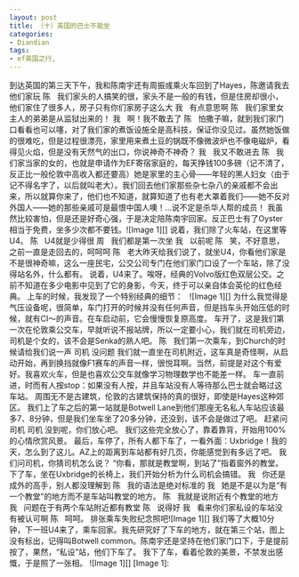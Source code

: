 ```yaml
---
layout: post
title: （十）英国的巴士不能坐
categories:
- Diandian
tags:
- ef英国之行, 
---
```

到达英国的第三天下午，我和陈南宇还有周振彧乘火车回到了Hayes，陈邀请我去他们家玩 陈   我们家头的人搞笑的很，家头不是一般的有钱，但是住房却很小，他们家住了很多人，房子只有你们家房子这么大 我   有点意思啊 陈   我们家里女主人的弟弟是从监狱出来的！ 我   啊！我不敢去了 陈   怕撒子嘛，就到我们家门口看看也可以噻，对了我们家的煮饭设施全是高科技，保证你没见过。虽然她饭做的很难吃，但是过程很漂亮，家里用来煮土豆的锅既不像微波炉也不像电磁炉，看得见火焰，但是没有天然气的出口，你说神奇不神奇？ 我   我又不敢进去 陈   我们家当家的女的，也就是申请作为EF寄宿家庭的，每天挣钱100多磅（记不清了，反正比一般伦敦中高收入都还要高）她是家里的主心骨——年轻的黑人妇女（由于记不得名字了，以后就叫老大）。我们回去他们家那些杂七杂八的亲戚都不会出来，所以就算你来了，他们也不知道，就算知道了也有老大罩着我们——她不反对外国人——她的那些亲戚可是最恨中国人噢！…说不定是杀华人帮的成员！ 我虽然比较害怕，但是还是好奇心强，于是决定陪陈南宇回家。反正巴士有了Oyster相当于免费，坐多少次都不要钱。!\[Image 1\]\[\] 说着，我们除了火车站，在这里等U4。 陈   U4就是少得很 周   我们都是第一次坐 我   以前呢 陈   笑，不好意思，之前一直是走回去的，呵呵呵 陈   老大昨天给我们说了，就坐U4，你看他们家是不是很神奇嘛，这么一座民宅，公交公司专门在他们家门口设了一个车站，除了没得站名外，什么都有。 说着，U4来了。唉呀，经典的Volvo版红色双层公交。之前不知道在多少电影中见到了它的身影，今天，终于可以亲自体会英伦的红色经典。 上车的时候，我发现了一个特别经典的细节：   !\[Image 1\]\[\] 为什么我觉得是气压设备呢，很简单，车门打开的时候并没有任何声音，但是挡车头开始压低的时候，就有CI～的声音。在车启动前，它会慢慢恢复原高度。 车开了，这是我们第一次在伦敦乘公交车，早就听说不报站牌，所以一定要小心，我们就在司机旁边，司机是个女的，该不会是Senka的熟人吧。 陈   我们第一次乘车，到Church的时候请给我们说一声 司机 没问题 我们就一直坐在司机附近，这车真是奇怪啊，从启动开始，再到换挡就像F1赛车的声音一样，很悦耳啊。当然，前提是对这个有爱好。我喜欢火车，但是也喜欢公交车就像学习物理数学也不能差一样。 车一直前进，时而有人按stop：如果没有人按，并且车站没有人等待那么巴士就会略过这车站。 周围无不是古建筑，伦敦的古建筑保持的真的很好，即使是Hayes这种郊区。 我们上了车之后的第一站就是Botwell Lane到他们那座无名私人车站应该最多7、8分钟，但是我们坐车坐了20多分钟，还没到，该不会是做过了吧。 赶紧问司机 司机 没到呢，你们放心吧。 我们这些完全放心了，靠着靠背，开始用100%的心情欣赏风景。 最后，车停了，所有人都下车了，一看外面：Uxbridge！我的天，怎么到了这儿。AZ上的距离到车站都有好几页，你能感觉到有多远了吧。 我们问司机，你猜司机怎么说？ “你看，那就是教堂啊，到站了”指着窗外的教堂。 下了车，坐在Uxbridge的长椅上，我们开始分析为什么司机会搞错。 我   你还是成外的高手，别人都没理解到 陈   我的语法是绝对标准的 我   她是不是以为是“有一个教堂”的地方而不是车站叫教堂的地方。 陈   我就是说附近有个教堂的地方 我   问题在于有两个车站附近都有教堂 陈   说得好 我   看来你们家私设的车站没有被认可啊 陈   呵呵。 排张乘车失败纪念照吧!\[Image 1\]\[\] 我们等了大概10分钟，下一班U4来了，乘车回家。我先研究好了下车的地方，就在第三个站，图上没有标出，记得叫Botwell common。陈南宇还是坚持在他们家门口下，于是提前按了，果然，“私设”站，他们下车了。 我下了车，看着伦敦的美景，不禁发出感慨，于是照了一张相。 !\[Image 1\]\[\] \[Image 1\]: